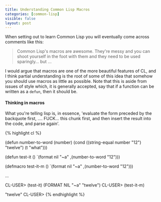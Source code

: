 ```yaml
---
title: Understanding Common Lisp Macros
categories: [common-lisp]
visible: false
layout: post
---
```


When setting out to learn Common Lisp you will eventually come across comments like this:

> Common Lisp's macros are awesome. They're messy and you can shoot yourself in the foot with them and they need to be used sparingly… but ...

I would argue that macros are one of the more beautiful features of CL, and I think partial understanding is the root of some of this idea that somehow you should use macros as little as possible.  Note that this is aside from issues of style which, it is generally accepted, say that if a function can be written as a `defun`, then it should be.

#### Thinking in macros

What you're telling lisp is, in essence, 'evaluate the form preceded by the backquote first, .... FUCK... this chunk first, and then insert the result into the code, and parse again'.

{% highlight cl %}

(defun number-to-word (number)
  (cond ((string-equal number "12") "twelve")
        (t "what")))

(defun test-it ()
  `(format nil "~a" ,(number-to-word "12")))

(defmacro test-it-m ()
  `(format nil "~a" ,(number-to-word "12")))

...

CL-USER> (test-it)
(FORMAT NIL "~a" "twelve")
CL-USER> (test-it-m)

"twelve"
CL-USER>
{% endhighlight %}
